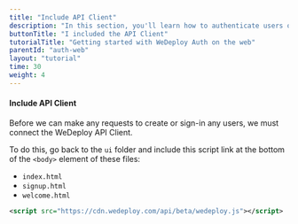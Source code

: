 ```yaml
---
title: "Include API Client"
description: "In this section, you'll learn how to authenticate users on the web using the WeDeploy API Client."
buttonTitle: "I included the API Client"
tutorialTitle: "Getting started with WeDeploy Auth on the web"
parentId: "auth-web"
layout: "tutorial"
time: 30
weight: 4
---
```


#### Include API Client

Before we can make any requests to create or sign-in any users, we must connect the WeDeploy API Client.

To do this, go back to the `ui` folder and include this script link at the bottom of the `<body>` element of these files:

<ul class="checklist">
	<li><code>index.html</code></li>
	<li><code>signup.html</code></li>
	<li><code>welcome.html</code></li>
</ul>

```xml
<script src="https://cdn.wedeploy.com/api/beta/wedeploy.js"></script>
```
